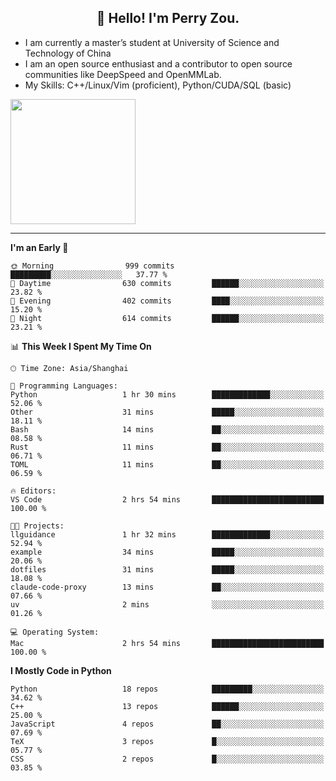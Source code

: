 <h2 align="center">👋 Hello! I'm Perry Zou.</h2>

- I am currently a master’s student at University of Science and Technology of China
- I am an open source enthusiast and a contributor to open source communities like DeepSpeed and OpenMMLab.
- My Skills: C++/Linux/Vim (proficient), Python/CUDA/SQL (basic)

<img height=200 align="center" src="https://github-readme-stats.vercel.app/api?username=zonepg" />

-------

<!--START_SECTION:waka-->
**I'm an Early 🐤** 

```text
🌞 Morning                999 commits         █████████░░░░░░░░░░░░░░░░   37.77 % 
🌆 Daytime                630 commits         ██████░░░░░░░░░░░░░░░░░░░   23.82 % 
🌃 Evening                402 commits         ████░░░░░░░░░░░░░░░░░░░░░   15.20 % 
🌙 Night                  614 commits         ██████░░░░░░░░░░░░░░░░░░░   23.21 % 
```


📊 **This Week I Spent My Time On** 

```text
🕑︎ Time Zone: Asia/Shanghai

💬 Programming Languages: 
Python                   1 hr 30 mins        █████████████░░░░░░░░░░░░   52.06 % 
Other                    31 mins             █████░░░░░░░░░░░░░░░░░░░░   18.11 % 
Bash                     14 mins             ██░░░░░░░░░░░░░░░░░░░░░░░   08.58 % 
Rust                     11 mins             ██░░░░░░░░░░░░░░░░░░░░░░░   06.71 % 
TOML                     11 mins             ██░░░░░░░░░░░░░░░░░░░░░░░   06.59 % 

🔥 Editors: 
VS Code                  2 hrs 54 mins       █████████████████████████   100.00 % 

🐱‍💻 Projects: 
llguidance               1 hr 32 mins        █████████████░░░░░░░░░░░░   52.94 % 
example                  34 mins             █████░░░░░░░░░░░░░░░░░░░░   20.06 % 
dotfiles                 31 mins             █████░░░░░░░░░░░░░░░░░░░░   18.08 % 
claude-code-proxy        13 mins             ██░░░░░░░░░░░░░░░░░░░░░░░   07.66 % 
uv                       2 mins              ░░░░░░░░░░░░░░░░░░░░░░░░░   01.26 % 

💻 Operating System: 
Mac                      2 hrs 54 mins       █████████████████████████   100.00 % 
```

**I Mostly Code in Python** 

```text
Python                   18 repos            █████████░░░░░░░░░░░░░░░░   34.62 % 
C++                      13 repos            ██████░░░░░░░░░░░░░░░░░░░   25.00 % 
JavaScript               4 repos             ██░░░░░░░░░░░░░░░░░░░░░░░   07.69 % 
TeX                      3 repos             █░░░░░░░░░░░░░░░░░░░░░░░░   05.77 % 
CSS                      2 repos             █░░░░░░░░░░░░░░░░░░░░░░░░   03.85 % 
```




<!--END_SECTION:waka-->
